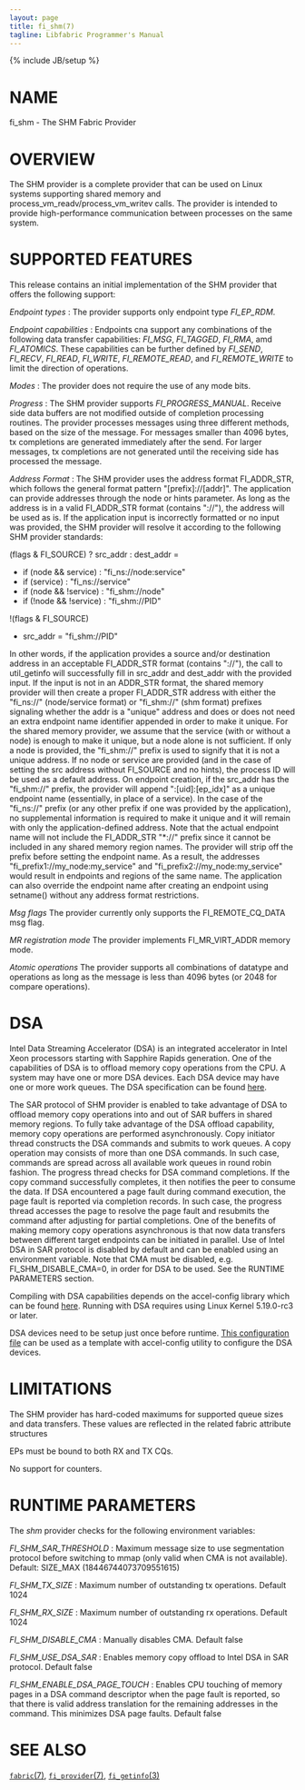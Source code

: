 ```yaml
---
layout: page
title: fi_shm(7)
tagline: Libfabric Programmer's Manual
---
```

{% include JB/setup %}

# NAME

fi_shm \- The SHM Fabric Provider

# OVERVIEW

The SHM provider is a complete provider that can be used on Linux
systems supporting shared memory and process_vm_readv/process_vm_writev
calls.  The provider is intended to provide high-performance communication
between processes on the same system.

# SUPPORTED FEATURES

This release contains an initial implementation of the SHM provider that
offers the following support:

*Endpoint types*
: The provider supports only endpoint type *FI_EP_RDM*.

*Endpoint capabilities*
: Endpoints cna support any combinations of the following data transfer
capabilities: *FI_MSG*, *FI_TAGGED*, *FI_RMA*, amd *FI_ATOMICS*.  These
capabilities can be further defined by *FI_SEND*, *FI_RECV*, *FI_READ*,
*FI_WRITE*, *FI_REMOTE_READ*, and *FI_REMOTE_WRITE* to limit the direction
of operations.

*Modes*
: The provider does not require the use of any mode bits.

*Progress*
: The SHM provider supports *FI_PROGRESS_MANUAL*.  Receive side data buffers are
  not modified outside of completion processing routines.  The provider processes
  messages using three different methods, based on the size of the message.
  For messages smaller than 4096 bytes, tx completions are generated immediately
  after the send.  For larger messages, tx completions are not generated until
  the receiving side has processed the message.

*Address Format*
: The SHM provider uses the address format FI_ADDR_STR, which follows the general
  format pattern "[prefix]://[addr]".  The application can provide addresses
  through the node or hints parameter.  As long as the address is in a valid
  FI_ADDR_STR format (contains "://"), the address will be used as is.  If the
  application input is incorrectly formatted or no input was provided, the SHM
  provider will resolve it according to the following SHM provider standards:

  (flags & FI_SOURCE) ? src_addr : dest_addr =
   - if (node && service) : "fi_ns://node:service"
   - if (service) : "fi_ns://service"
   - if (node && !service) : "fi_shm://node"
   - if (!node && !service) : "fi_shm://PID"

   !(flags & FI_SOURCE)
   - src_addr = "fi_shm://PID"

  In other words, if the application provides a source and/or destination
  address in an acceptable FI_ADDR_STR format (contains "://"), the call
  to util_getinfo will successfully fill in src_addr and dest_addr with
  the provided input.  If the input is not in an ADDR_STR format, the
  shared memory provider will then create a proper FI_ADDR_STR address
  with either the "fi_ns://" (node/service format) or "fi_shm://" (shm format)
  prefixes signaling whether the addr is a "unique" address and does or does
  not need an extra endpoint name identifier appended in order to make it
  unique.  For the shared memory provider, we assume that the service
  (with or without a node) is enough to make it unique, but a node alone is
  not sufficient.  If only a node is provided, the "fi_shm://" prefix  is used
  to signify that it is not a unique address.  If no node or service are
  provided (and in the case of setting the src address without FI_SOURCE and
  no hints), the process ID will be used as a default address.
  On endpoint creation, if the src_addr has the "fi_shm://" prefix, the provider
  will append ":[uid]:[ep_idx]" as a unique endpoint name (essentially,
  in place of a service).  In the case of the "fi_ns://" prefix (or any other
  prefix if one was provided by the application), no supplemental information
  is required to make it unique and it will remain with only the
  application-defined address.  Note that the actual endpoint name will not
  include the FI_ADDR_STR "*://" prefix since it cannot be included in any
  shared memory region names. The provider will strip off the prefix before
  setting the endpoint name. As a result, the addresses
  "fi_prefix1://my_node:my_service" and "fi_prefix2://my_node:my_service"
  would result in endpoints and regions of the same name.
  The application can also override the endpoint name after creating an
  endpoint using setname() without any address format restrictions.

*Msg flags*
  The provider currently only supports the FI_REMOTE_CQ_DATA msg flag.

*MR registration mode*
  The provider implements FI_MR_VIRT_ADDR memory mode.

*Atomic operations*
  The provider supports all combinations of datatype and operations as long
  as the message is less than 4096 bytes (or 2048 for compare operations).

# DSA
Intel Data Streaming Accelerator (DSA) is an integrated accelerator in Intel
Xeon processors starting with Sapphire Rapids generation. One of the
capabilities of DSA is to offload memory copy operations from the CPU.  A
system may have one or more DSA devices. Each DSA device may have one or more
work queues. The DSA specification can be found
[here](https://www.intel.com/content/www/us/en/develop/articles/intel-data-streaming-accelerator-architecture-specification.html).

The SAR protocol of SHM provider is enabled to take advantage of DSA to offload
memory copy operations into and out of SAR buffers in shared memory regions. To
fully take advantage of the DSA offload capability, memory copy operations are
performed asynchronously. Copy initiator thread constructs the DSA commands and
submits to work queues. A copy operation may consists of more than one DSA
commands. In such case, commands are spread across all available work queues in
round robin fashion. The progress thread checks for DSA command completions. If
the copy command successfully completes, it then notifies the peer to consume
the data. If DSA encountered a page fault during command execution, the page
fault is reported via completion records. In such case, the progress thread
accesses the page to resolve the page fault and resubmits the command after
adjusting for partial completions. One of the benefits of making memory copy
operations asynchronous is that now data transfers between different target
endpoints can be initiated in parallel. Use of Intel DSA in SAR protocol is
disabled by default and can be enabled using an environment variable. Note that
CMA must be disabled, e.g. FI_SHM_DISABLE_CMA=0, in order for DSA to be used.
See the RUNTIME PARAMETERS section.

Compiling with DSA capabilities depends on the accel-config library which can
be found [here](https://github.com/intel/idxd-config). Running with DSA
requires using Linux Kernel 5.19.0-rc3 or later.

DSA devices need to be setup just once before runtime.  [This configuration
file](https://github.com/intel/idxd-config/blob/stable/contrib/configs/os_profile.conf)
can be used as a template with accel-config utility to configure the DSA
devices.

# LIMITATIONS

The SHM provider has hard-coded maximums for supported queue sizes and data
transfers.  These values are reflected in the related fabric attribute
structures

EPs must be bound to both RX and TX CQs.

No support for counters.

# RUNTIME PARAMETERS

The *shm* provider checks for the following environment variables:

*FI_SHM_SAR_THRESHOLD*
: Maximum message size to use segmentation protocol before switching
  to mmap (only valid when CMA is not available). Default: SIZE_MAX
  (18446744073709551615)

*FI_SHM_TX_SIZE*
: Maximum number of outstanding tx operations. Default 1024

*FI_SHM_RX_SIZE*
: Maximum number of outstanding rx operations. Default 1024

*FI_SHM_DISABLE_CMA*
: Manually disables CMA. Default false

*FI_SHM_USE_DSA_SAR*
: Enables memory copy offload to Intel DSA in SAR protocol. Default false

*FI_SHM_ENABLE_DSA_PAGE_TOUCH*
: Enables CPU touching of memory pages in a DSA command descriptor when the
  page fault is reported, so that there is valid address translation for the
  remaining addresses in the command. This minimizes DSA page faults. Default
  false
# SEE ALSO

[`fabric`(7)](fabric.7.html),
[`fi_provider`(7)](fi_provider.7.html),
[`fi_getinfo`(3)](fi_getinfo.3.html)
